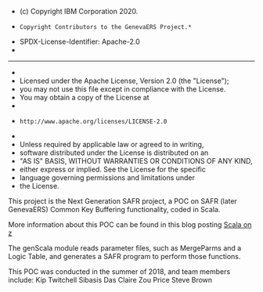 * (c) Copyright IBM Corporation 2020.  
*     Copyright Contributors to the GenevaERS Project.*
* SPDX-License-Identifier: Apache-2.0
*
* *****************************************************************
*                                                                           
*   Licensed under the Apache License, Version 2.0 (the "License");         
*   you may not use this file except in compliance with the License.        
*   You may obtain a copy of the License at                                 
*                                                                           
*     http://www.apache.org/licenses/LICENSE-2.0                            
*                                                                           
*   Unless required by applicable law or agreed to in writing,
*   software distributed under the License is distributed on an 
*   "AS IS" BASIS, WITHOUT WARRANTIES OR CONDITIONS OF ANY KIND,
*   either express or implied. See the License for the specific
*   language governing permissions and limitations under
*   the License.                                          

This project is the Next Generation SAFR project, a POC on SAFR (later GenevaERS) Common Key Buffering functionality, coded in Scala.

More information about this POC can be found in this blog posting [Scala on z](https://ledgerlearning.com/2020/03/26/scala-on-z/)

The genScala module reads parameter files, such as MergeParms and a Logic Table, and generates a SAFR program to perform those functions.  

This POC was conducted in the summer of 2018, and team members include:
Kip Twitchell
Sibasis Das
Claire Zou Price
Steve Brown
